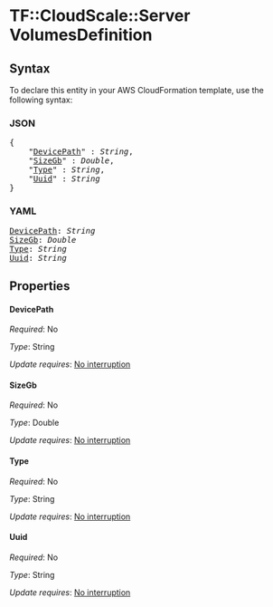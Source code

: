 # TF::CloudScale::Server VolumesDefinition

## Syntax

To declare this entity in your AWS CloudFormation template, use the following syntax:

### JSON

<pre>
{
    "<a href="#devicepath" title="DevicePath">DevicePath</a>" : <i>String</i>,
    "<a href="#sizegb" title="SizeGb">SizeGb</a>" : <i>Double</i>,
    "<a href="#type" title="Type">Type</a>" : <i>String</i>,
    "<a href="#uuid" title="Uuid">Uuid</a>" : <i>String</i>
}
</pre>

### YAML

<pre>
<a href="#devicepath" title="DevicePath">DevicePath</a>: <i>String</i>
<a href="#sizegb" title="SizeGb">SizeGb</a>: <i>Double</i>
<a href="#type" title="Type">Type</a>: <i>String</i>
<a href="#uuid" title="Uuid">Uuid</a>: <i>String</i>
</pre>

## Properties

#### DevicePath

_Required_: No

_Type_: String

_Update requires_: [No interruption](https://docs.aws.amazon.com/AWSCloudFormation/latest/UserGuide/using-cfn-updating-stacks-update-behaviors.html#update-no-interrupt)

#### SizeGb

_Required_: No

_Type_: Double

_Update requires_: [No interruption](https://docs.aws.amazon.com/AWSCloudFormation/latest/UserGuide/using-cfn-updating-stacks-update-behaviors.html#update-no-interrupt)

#### Type

_Required_: No

_Type_: String

_Update requires_: [No interruption](https://docs.aws.amazon.com/AWSCloudFormation/latest/UserGuide/using-cfn-updating-stacks-update-behaviors.html#update-no-interrupt)

#### Uuid

_Required_: No

_Type_: String

_Update requires_: [No interruption](https://docs.aws.amazon.com/AWSCloudFormation/latest/UserGuide/using-cfn-updating-stacks-update-behaviors.html#update-no-interrupt)

